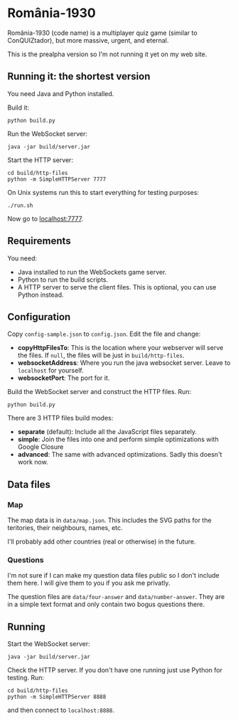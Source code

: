 România-1930
============

România-1930 (code name) is a multiplayer quiz game (similar to ConQUIZtador),
but more massive, urgent, and eternal.

This is the prealpha version so I'm not running it yet on my web site.

Running it: the shortest version
--------------------------------

You need Java and Python installed.

Build it:
    
    python build.py

Run the WebSocket server:

    java -jar build/server.jar

Start the HTTP server:

    cd build/http-files
    python -m SimpleHTTPServer 7777

On Unix systems run this to start everything for testing purposes:
    
    ./run.sh

Now go to [localhost:7777](http://localhost:7777).

Requirements
------------

You need:

* Java installed to run the WebSockets game server.
* Python to run the build scripts.
* A HTTP server to serve the client files. This is optional, you can use Python
instead.

Configuration
-------------

Copy `config-sample.json` to `config.json`. Edit the file and change:

* **copyHttpFilesTo**: This is the location where your webserver will serve the
files. If `null`, the files will be just in `build/http-files`.
* **websocketAddress**: Where you run the java websocket server. Leave to
`localhost` for yourself.
* **websocketPort**: The port for it.

Build the WebSocket server and construct the HTTP files. Run:

    python build.py

There are 3 HTTP files build modes:

* **separate** (default): Include all the JavaScript files separately.
* **simple**: Join the files into one and perform simple optimizations with
Google Closure
* **advanced**: The same with advanced optimizations. Sadly this doesn't work
now.

Data files
----------

### Map

The map data is in `data/map.json`. This includes the SVG paths for the
teritories, their neighbours, names, etc.

I'll probably add other countries (real or otherwise) in the future.

### Questions

I'm not sure if I can make my question data files public so I don't include them
here. I will give them to you if you ask me privatly.

The question files are `data/four-answer` and `data/number-answer`. They are in
a simple text format and only contain two bogus questions there.

Running
-------

Start the WebSocket server:

    java -jar build/server.jar

Check the HTTP server. If you don't have one running just use Python for
testing. Run:
    
    cd build/http-files
    python -m SimpleHTTPServer 8888

and then connect to `localhost:8888`.

